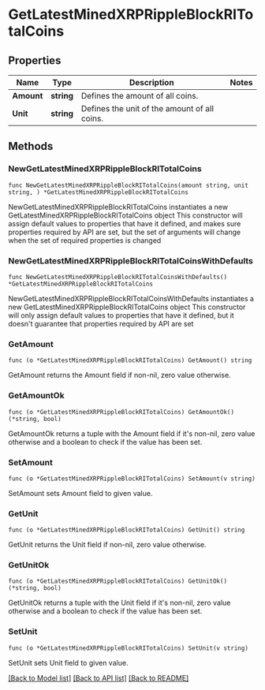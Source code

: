 # GetLatestMinedXRPRippleBlockRITotalCoins

## Properties

Name | Type | Description | Notes
------------ | ------------- | ------------- | -------------
**Amount** | **string** | Defines the amount of all coins. | 
**Unit** | **string** | Defines the unit of the amount of all coins. | 

## Methods

### NewGetLatestMinedXRPRippleBlockRITotalCoins

`func NewGetLatestMinedXRPRippleBlockRITotalCoins(amount string, unit string, ) *GetLatestMinedXRPRippleBlockRITotalCoins`

NewGetLatestMinedXRPRippleBlockRITotalCoins instantiates a new GetLatestMinedXRPRippleBlockRITotalCoins object
This constructor will assign default values to properties that have it defined,
and makes sure properties required by API are set, but the set of arguments
will change when the set of required properties is changed

### NewGetLatestMinedXRPRippleBlockRITotalCoinsWithDefaults

`func NewGetLatestMinedXRPRippleBlockRITotalCoinsWithDefaults() *GetLatestMinedXRPRippleBlockRITotalCoins`

NewGetLatestMinedXRPRippleBlockRITotalCoinsWithDefaults instantiates a new GetLatestMinedXRPRippleBlockRITotalCoins object
This constructor will only assign default values to properties that have it defined,
but it doesn't guarantee that properties required by API are set

### GetAmount

`func (o *GetLatestMinedXRPRippleBlockRITotalCoins) GetAmount() string`

GetAmount returns the Amount field if non-nil, zero value otherwise.

### GetAmountOk

`func (o *GetLatestMinedXRPRippleBlockRITotalCoins) GetAmountOk() (*string, bool)`

GetAmountOk returns a tuple with the Amount field if it's non-nil, zero value otherwise
and a boolean to check if the value has been set.

### SetAmount

`func (o *GetLatestMinedXRPRippleBlockRITotalCoins) SetAmount(v string)`

SetAmount sets Amount field to given value.


### GetUnit

`func (o *GetLatestMinedXRPRippleBlockRITotalCoins) GetUnit() string`

GetUnit returns the Unit field if non-nil, zero value otherwise.

### GetUnitOk

`func (o *GetLatestMinedXRPRippleBlockRITotalCoins) GetUnitOk() (*string, bool)`

GetUnitOk returns a tuple with the Unit field if it's non-nil, zero value otherwise
and a boolean to check if the value has been set.

### SetUnit

`func (o *GetLatestMinedXRPRippleBlockRITotalCoins) SetUnit(v string)`

SetUnit sets Unit field to given value.



[[Back to Model list]](../README.md#documentation-for-models) [[Back to API list]](../README.md#documentation-for-api-endpoints) [[Back to README]](../README.md)


